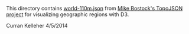 This directory contains [world-110m.json](https://github.com/mbostock/topojson/blob/master/examples/world-110m.json) from [Mike Bostock's TopoJSON project](https://github.com/mbostock/topojson) for visualizing geographic regions with D3.

Curran Kelleher 4/5/2014
